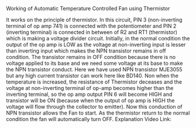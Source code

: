 Working of Automatic Temperature Controlled Fan using Thermistor

It works on the principle of thermistor. In this circuit, PIN 3 (non-inverting terminal of op amp 741) is connected with the potentiometer and PIN 2 (inverting terminal) is connected in between of R2 and RT1 (thermistor) which is making a voltage divider circuit. Initially, in the normal condition the output of the op amp is LOW as the voltage at non-inverting input is lesser than inverting input which makes the NPN transistor remains in off condition. The transistor remains in OFF condition because there is no voltage applied to its base and we need some voltage at its base to make the NPN transistor conduct. Here we have used NPN transistor MJE3055 but any high current transistor can work here like BD140.
Non when the temperature is increased, the resistance of Thermistor deceases and the voltage at non-inverting terminal of op-amp becomes higher than the inverting terminal, so the op amp output PIN 6 will become HIGH and transistor will be ON (because when the output of op amp is HIGH the voltage will flow through the collector to emitter). Now this conduction of NPN transistor allows the Fan to start. As the thermistor return to the normal condition the fan will automatically turn OFF.
Explanation Video Link:
